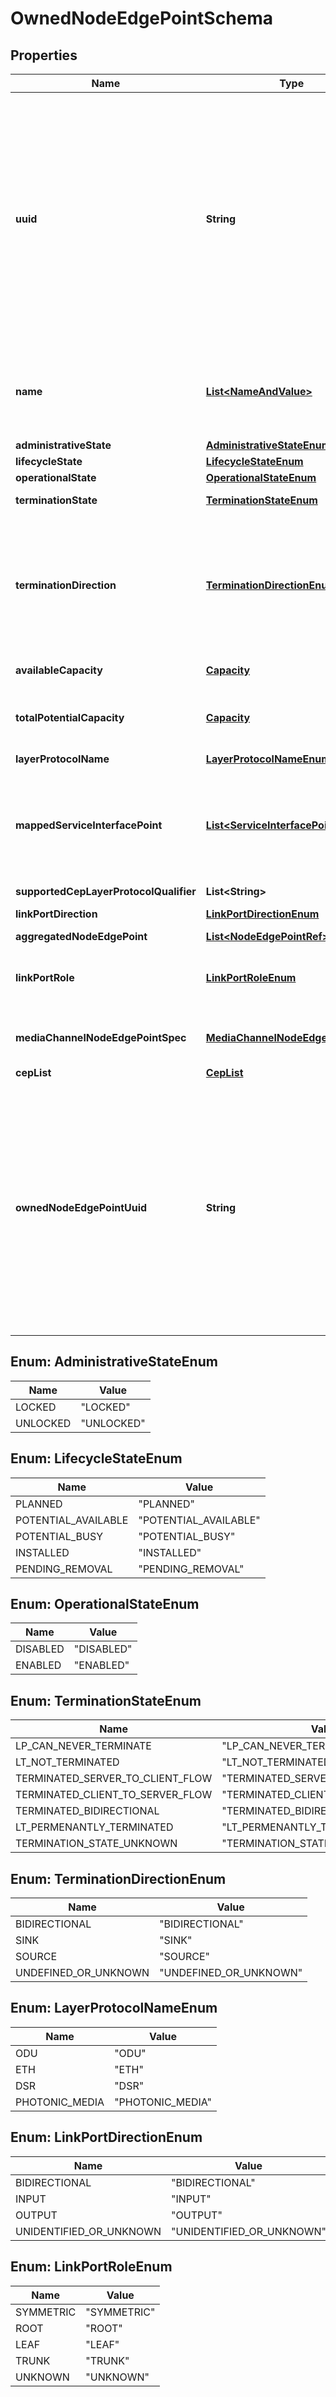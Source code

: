 
# OwnedNodeEdgePointSchema

## Properties
Name | Type | Description | Notes
------------ | ------------- | ------------- | -------------
**uuid** | **String** | UUID: An identifier that is universally unique within an identifier space, where the identifier space is itself globally unique, and immutable. An UUID carries no semantics with respect to the purpose or state of the entity. UUID here uses string representation as defined in RFC 4122.  The canonical representation uses lowercase characters. Pattern: [0-9a-fA-F]{8}-[0-9a-fA-F]{4}-[0-9a-fA-F]{4}-&#39; + &#39;[0-9a-fA-F]{4}-[0-9a-fA-F]{12} Example of a UUID in string representation: f81d4fae-7dec-11d0-a765-00a0c91e6bf6 |  [optional]
**name** | [**List&lt;NameAndValue&gt;**](NameAndValue.md) | List of names. A property of an entity with a value that is unique in some namespace but may change during the life of the entity. A name carries no semantics with respect to the purpose of the entity. |  [optional]
**administrativeState** | [**AdministrativeStateEnum**](#AdministrativeStateEnum) |  |  [optional]
**lifecycleState** | [**LifecycleStateEnum**](#LifecycleStateEnum) |  |  [optional]
**operationalState** | [**OperationalStateEnum**](#OperationalStateEnum) |  |  [optional]
**terminationState** | [**TerminationStateEnum**](#TerminationStateEnum) | Indicates whether the layer is terminated and if so how. |  [optional]
**terminationDirection** | [**TerminationDirectionEnum**](#TerminationDirectionEnum) | The overall directionality of the LP. - A BIDIRECTIONAL LP will have some SINK and/or SOURCE flowss. - A SINK LP can only contain elements with SINK flows or CONTRA_DIRECTION_SOURCE flows - A SOURCE LP can only contain SOURCE flows or CONTRA_DIRECTION_SINK flows |  [optional]
**availableCapacity** | [**Capacity**](Capacity.md) | Capacity available to be assigned. |  [optional]
**totalPotentialCapacity** | [**Capacity**](Capacity.md) | An optimistic view of the capacity of the TopologicalEntity assuming that any shared capacity is available to be taken. |  [optional]
**layerProtocolName** | [**LayerProtocolNameEnum**](#LayerProtocolNameEnum) |  |  [optional]
**mappedServiceInterfacePoint** | [**List&lt;ServiceInterfacePointRef&gt;**](ServiceInterfacePointRef.md) | NodeEdgePoint mapped to more than ServiceInterfacePoint (slicing/virtualizing) or a ServiceInterfacePoint mapped to more than one NodeEdgePoint (load balancing/Resilience) should be considered experimental |  [optional]
**supportedCepLayerProtocolQualifier** | **List&lt;String&gt;** |  |  [optional]
**linkPortDirection** | [**LinkPortDirectionEnum**](#LinkPortDirectionEnum) | The orientation of defined flow at the LinkEnd. |  [optional]
**aggregatedNodeEdgePoint** | [**List&lt;NodeEdgePointRef&gt;**](NodeEdgePointRef.md) |  |  [optional]
**linkPortRole** | [**LinkPortRoleEnum**](#LinkPortRoleEnum) | Each LinkEnd of the Link has a role (e.g., symmetric, hub, spoke, leaf, root)  in the context of the Link with respect to the Link function.  |  [optional]
**mediaChannelNodeEdgePointSpec** | [**MediaChannelNodeEdgePointSpec**](MediaChannelNodeEdgePointSpec.md) | Augments the base LayerProtocol information in NodeEdgePoint with OCH-specific information |  [optional]
**cepList** | [**CepList**](CepList.md) |  |  [optional]
**ownedNodeEdgePointUuid** | **String** | UUID: An identifier that is universally unique within an identifier space, where the identifier space is itself globally unique, and immutable. An UUID carries no semantics with respect to the purpose or state of the entity. UUID here uses string representation as defined in RFC 4122.  The canonical representation uses lowercase characters. Pattern: [0-9a-fA-F]{8}-[0-9a-fA-F]{4}-[0-9a-fA-F]{4}-&#39; + &#39;[0-9a-fA-F]{4}-[0-9a-fA-F]{12} Example of a UUID in string representation: f81d4fae-7dec-11d0-a765-00a0c91e6bf6 |  [optional]


<a name="AdministrativeStateEnum"></a>
## Enum: AdministrativeStateEnum
Name | Value
---- | -----
LOCKED | &quot;LOCKED&quot;
UNLOCKED | &quot;UNLOCKED&quot;


<a name="LifecycleStateEnum"></a>
## Enum: LifecycleStateEnum
Name | Value
---- | -----
PLANNED | &quot;PLANNED&quot;
POTENTIAL_AVAILABLE | &quot;POTENTIAL_AVAILABLE&quot;
POTENTIAL_BUSY | &quot;POTENTIAL_BUSY&quot;
INSTALLED | &quot;INSTALLED&quot;
PENDING_REMOVAL | &quot;PENDING_REMOVAL&quot;


<a name="OperationalStateEnum"></a>
## Enum: OperationalStateEnum
Name | Value
---- | -----
DISABLED | &quot;DISABLED&quot;
ENABLED | &quot;ENABLED&quot;


<a name="TerminationStateEnum"></a>
## Enum: TerminationStateEnum
Name | Value
---- | -----
LP_CAN_NEVER_TERMINATE | &quot;LP_CAN_NEVER_TERMINATE&quot;
LT_NOT_TERMINATED | &quot;LT_NOT_TERMINATED&quot;
TERMINATED_SERVER_TO_CLIENT_FLOW | &quot;TERMINATED_SERVER_TO_CLIENT_FLOW&quot;
TERMINATED_CLIENT_TO_SERVER_FLOW | &quot;TERMINATED_CLIENT_TO_SERVER_FLOW&quot;
TERMINATED_BIDIRECTIONAL | &quot;TERMINATED_BIDIRECTIONAL&quot;
LT_PERMENANTLY_TERMINATED | &quot;LT_PERMENANTLY_TERMINATED&quot;
TERMINATION_STATE_UNKNOWN | &quot;TERMINATION_STATE_UNKNOWN&quot;


<a name="TerminationDirectionEnum"></a>
## Enum: TerminationDirectionEnum
Name | Value
---- | -----
BIDIRECTIONAL | &quot;BIDIRECTIONAL&quot;
SINK | &quot;SINK&quot;
SOURCE | &quot;SOURCE&quot;
UNDEFINED_OR_UNKNOWN | &quot;UNDEFINED_OR_UNKNOWN&quot;


<a name="LayerProtocolNameEnum"></a>
## Enum: LayerProtocolNameEnum
Name | Value
---- | -----
ODU | &quot;ODU&quot;
ETH | &quot;ETH&quot;
DSR | &quot;DSR&quot;
PHOTONIC_MEDIA | &quot;PHOTONIC_MEDIA&quot;


<a name="LinkPortDirectionEnum"></a>
## Enum: LinkPortDirectionEnum
Name | Value
---- | -----
BIDIRECTIONAL | &quot;BIDIRECTIONAL&quot;
INPUT | &quot;INPUT&quot;
OUTPUT | &quot;OUTPUT&quot;
UNIDENTIFIED_OR_UNKNOWN | &quot;UNIDENTIFIED_OR_UNKNOWN&quot;


<a name="LinkPortRoleEnum"></a>
## Enum: LinkPortRoleEnum
Name | Value
---- | -----
SYMMETRIC | &quot;SYMMETRIC&quot;
ROOT | &quot;ROOT&quot;
LEAF | &quot;LEAF&quot;
TRUNK | &quot;TRUNK&quot;
UNKNOWN | &quot;UNKNOWN&quot;



